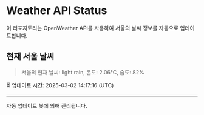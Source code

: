 
# Weather API Status

이 리포지토리는 OpenWeather API를 사용하여 서울의 날씨 정보를 자동으로 업데이트합니다.

## 현재 서울 날씨
> 서울의 현재 날씨: light rain, 온도: 2.06°C, 습도: 82%

⏳ 업데이트 시간: 2025-03-02 14:17:16 (UTC)

---
자동 업데이트 봇에 의해 관리됩니다.
